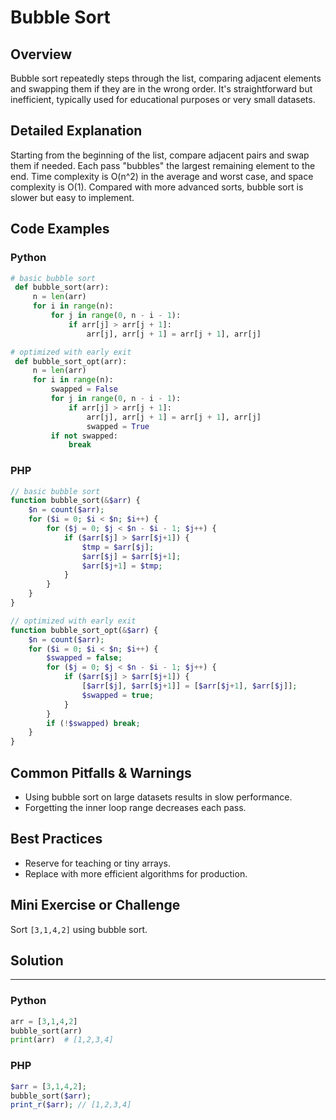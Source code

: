 # Bubble Sort

## Overview
Bubble sort repeatedly steps through the list, comparing adjacent elements and swapping them if they are in the wrong order. It's straightforward but inefficient, typically used for educational purposes or very small datasets.

## Detailed Explanation
Starting from the beginning of the list, compare adjacent pairs and swap them if needed. Each pass "bubbles" the largest remaining element to the end. Time complexity is O(n^2) in the average and worst case, and space complexity is O(1). Compared with more advanced sorts, bubble sort is slower but easy to implement.

## Code Examples
### Python
```python
# basic bubble sort
 def bubble_sort(arr):
     n = len(arr)
     for i in range(n):
         for j in range(0, n - i - 1):
             if arr[j] > arr[j + 1]:
                 arr[j], arr[j + 1] = arr[j + 1], arr[j]
```

```python
# optimized with early exit
 def bubble_sort_opt(arr):
     n = len(arr)
     for i in range(n):
         swapped = False
         for j in range(0, n - i - 1):
             if arr[j] > arr[j + 1]:
                 arr[j], arr[j + 1] = arr[j + 1], arr[j]
                 swapped = True
         if not swapped:
             break
```

### PHP
```php
// basic bubble sort
function bubble_sort(&$arr) {
    $n = count($arr);
    for ($i = 0; $i < $n; $i++) {
        for ($j = 0; $j < $n - $i - 1; $j++) {
            if ($arr[$j] > $arr[$j+1]) {
                $tmp = $arr[$j];
                $arr[$j] = $arr[$j+1];
                $arr[$j+1] = $tmp;
            }
        }
    }
}
```

```php
// optimized with early exit
function bubble_sort_opt(&$arr) {
    $n = count($arr);
    for ($i = 0; $i < $n; $i++) {
        $swapped = false;
        for ($j = 0; $j < $n - $i - 1; $j++) {
            if ($arr[$j] > $arr[$j+1]) {
                [$arr[$j], $arr[$j+1]] = [$arr[$j+1], $arr[$j]];
                $swapped = true;
            }
        }
        if (!$swapped) break;
    }
}
```

## Common Pitfalls & Warnings
- Using bubble sort on large datasets results in slow performance.
- Forgetting the inner loop range decreases each pass.

## Best Practices
- Reserve for teaching or tiny arrays.
- Replace with more efficient algorithms for production.

## Mini Exercise or Challenge
Sort `[3,1,4,2]` using bubble sort.

## Solution
---
### Python
```python
arr = [3,1,4,2]
bubble_sort(arr)
print(arr)  # [1,2,3,4]
```
### PHP
```php
$arr = [3,1,4,2];
bubble_sort($arr);
print_r($arr); // [1,2,3,4]
```
